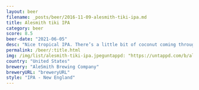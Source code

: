 ```yaml
---
layout: beer
filename: _posts/beer/2016-11-09-alesmith-tiki-ipa.md
title: Alesmith tiki IPA
category: beer
score: 8.5
beer-date: "2021-06-05"
desc: "Nice tropical IPA. There’s a little bit of coconut coming through which at first made me think it was cashmere hops. A lot of particulate haze which might be from the travel"
permalink: /beer/:title.html
img: /img/list/alesmith-tiki-ipa.jpeguntappd: "https://untappd.com/b/alesmith-brewing-company-tiki-ipa/3966893"
country: "United States"
brewery: "AleSmith Brewing Company"
breweryURL: "breweryURL"
style: "IPA - New England"
---
```


